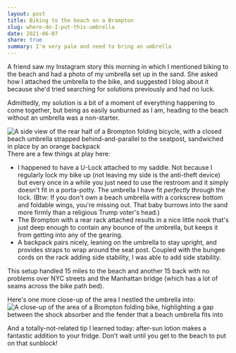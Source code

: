```yaml
---
layout: post
title: Biking to the beach on a Brompton
slug: where-do-I-put-this-umbrella
date: 2021-06-07
share: true
summary: I'm very pale and need to bring an umbrella
---
```


A friend saw my Instagram story this morning in which I mentioned biking to the beach and had a photo of my umbrella set up in the sand. She asked how I attached the umbrella to the bike, and suggested I blog about it because she'd tried searching for solutions previously and had no luck. 

Admittedly, my solution is a bit of a moment of everything happening to come together, but being as easily sunburned as I am, heading to the beach without an umbrella was a non-starter.

![A side view of the rear half of a Brompton folding bicycle, with a closed beach umbrella strapped behind-and-parallel to the seatpost, sandwiched in place by an orange backpack](/brompton-umbrella.jpg)
There are a few things at play here:

* I happened to have a U-Lock attached to my saddle. Not because I regularly lock my bike up (not leaving my side is the anti-theft device) but every once in a while you just need to use the restroom and it simply doesn't fit in a porta-potty. The umbrella I have fit _perfectly_ through the lock. (Btw: If you don't own a beach umbrella with a corkscrew bottom and foldable wings, you're missing out. That baby burrows into the sand more firmly than a religious Trump voter's head.)
* The Brompton with a rear rack attached results in a nice little nook that's just deep enough to contain any bounce of the umbrella, but keeps it from getting into any of the gearing.
* A backpack pairs nicely, leaning on the umbrella to stay upright, and provides straps to wrap around the seat post. Coupled with the bungee cords on the rack adding side stability, I was able to add side stability.


This setup handled 15 miles to the beach and another 15 back with no problems over NYC streets and the Manhattan bridge (which has a lot of seams across the bike path bed).

Here's one more close-up of the area I nestled the umbrella into:
![A close-up of the area of a Brompton folding bike, highlighting a gap between the shock absorber and the fender that a beach umbrella fits into](/brompton-umbrella-slot.jpg)

And a totally-not-related tip I learned today: after-sun lotion makes a fantastic addition to your fridge. Don't wait until you get to the beach to put on that sunblock!